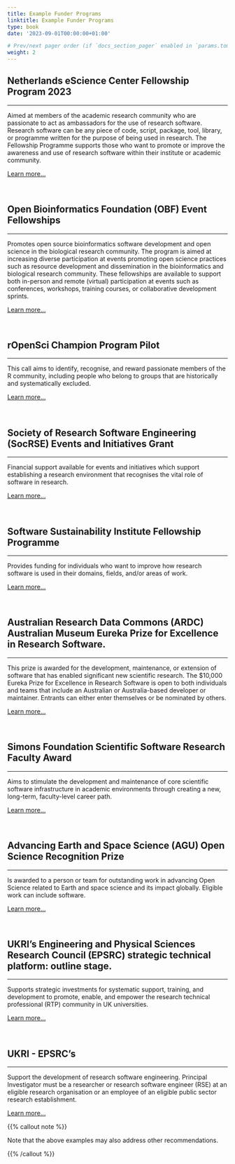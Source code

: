 ```yaml
---
title: Example Funder Programs
linktitle: Example Funder Programs
type: book
date: '2023-09-01T00:00:00+01:00'

# Prev/next pager order (if `docs_section_pager` enabled in `params.toml`)
weight: 2
---
```


## Netherlands eScience Center Fellowship Program 2023
---

Aimed at members of the academic research community who are passionate to act as ambassadors for the use of research software. Research software can be any piece of code, script, package, tool, library, or programme written for the purpose of being used in research. The Fellowship Programme supports those who want to promote or improve the awareness and use of research software within their institute or academic community.

[Learn more...](https://www.esciencecenter.nl/calls-for-proposals/escience-center-fellowship-programme-2023/)

<br>


## Open Bioinformatics Foundation (OBF) Event Fellowships
---

Promotes open source bioinformatics software development and open science in the biological research community. The program is aimed at increasing diverse participation at events promoting open science practices such as resource development and dissemination in the bioinformatics and biological research community. These fellowships are available to support both in-person and remote (virtual) participation at events such as conferences, workshops, training courses, or collaborative development sprints.

[Learn more...](https://www.open-bio.org/event-awards/)

<br>

## rOpenSci Champion Program Pilot
---

This call aims to identify, recognise, and reward passionate members of the R community, including people who belong to groups that are historically and systematically excluded.  

[Learn more...](https://ropensci.org/blog/2022/09/22/launch-champions-program/)

<br>

## Society of Research Software Engineering (SocRSE) Events and Initiatives Grant
---

Financial support available for events and initiatives which support establishing a research environment that recognises the vital role of software in research.

[Learn more...](https://society-rse.org/policy-for-socrse-events-and-initiatives-grant/)

<br>

## Software Sustainability Institute Fellowship Programme
---

Provides funding for individuals who want to improve how research software is used in their domains, fields, and/or areas of work. 

[Learn more...](https://www.software.ac.uk/programmes-and-events/fellowship-programme)

<br>

## Australian Research Data Commons (ARDC) Australian Museum Eureka Prize for Excellence in Research Software.
---

This prize is awarded for the development, maintenance, or extension of software that has enabled significant new scientific research. The $10,000 Eureka Prize for Excellence in Research Software is open to both individuals and teams that include an Australian or Australia-based developer or maintainer. Entrants can either enter themselves or be nominated by others. 

[Learn more...](https://ardc.edu.au/article/enter-ardc-eureka-prize-for-research-software/)

<br>

## Simons Foundation Scientific Software Research Faculty Award
---

Aims to stimulate the development and maintenance of core scientific software infrastructure in academic environments through creating a new, long-term, faculty-level career path.  

[Learn more...](https://www.simonsfoundation.org/grant/scientific-software-research-faculty-award/)

<br>

## Advancing Earth and Space Science (AGU) Open Science Recognition Prize
---

Is awarded to a person or team for outstanding work in advancing Open Science related to Earth and space science and its impact globally. Eligible work can include software.  

[Learn more...](https://www.agu.org/Honor-and-Recognize/Honors/Union-Prizes/Open-Science-Recognition-Prize)

<br>

## UKRI’s Engineering and Physical Sciences Research Council (EPSRC) strategic technical platform: outline stage. 
---

Supports strategic investments for systematic support, training, and development to promote, enable, and empower the research technical professional (RTP) community in UK universities. 

[Learn more...](https://www.ukri.org/opportunity/epsrc-strategic-technical-platform/)

<br>

## UKRI - EPSRC’s 
---

Support the development of research software engineering. Principal Investigator must be a researcher or research software engineer (RSE) at an eligible research organisation or an employee of an eligible public sector research establishment. 

[Learn more...](https://www.ukri.org/opportunity/support-the-development-of-research-software-engineering/)

{{% callout note %}}

Note that the above examples may also address other recommendations.

{{% /callout %}}
